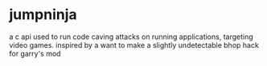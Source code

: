 # jumpninja
a c api used to run code caving attacks on running applications, targeting video games. inspired by a want to make a slightly undetectable bhop hack for garry's mod
